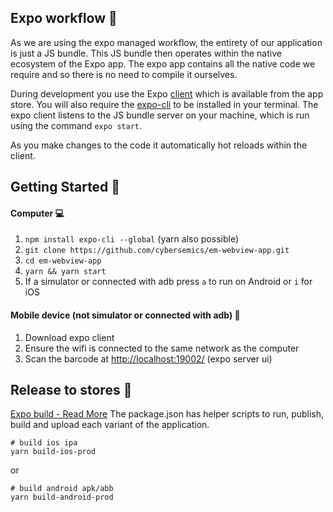 
## Expo workflow 📖

As we are using the expo managed workflow, the entirety of our application is just a JS bundle. This JS bundle then operates within the native ecosystem of the Expo app.
The expo app contains all the native code we require and so there is no need to compile it ourselves.

During development you use the Expo [client](https://expo.io/tools) which is available from the app store.
You will also require the [expo-cli](https://expo.io/tools#cli) to be installed in your terminal.
The expo client listens to the JS bundle server on your machine, which is run using the command `expo start`.

As you make changes to the code it automatically hot reloads within the client.

## Getting Started 🏁

#### Computer 💻

1.  `npm install expo-cli --global` (yarn also possible)
2.  `git clone https://github.com/cybersemics/em-webview-app.git`
3.  `cd em-webview-app`
4.  `yarn && yarn start`
5.  If a simulator or connected with adb press `a` to run on Android or `i` for iOS

#### Mobile device (not simulator or connected with adb) 📲

1. Download expo client
2. Ensure the wifi is connected to the same network as the computer
3. Scan the barcode at [http://localhost:19002/](http://localhost:19002/) (expo server ui)

## Release to stores 🚀

[Expo build - Read More](https://docs.expo.io/distribution/building-standalone-apps/)
The package.json has helper scripts to run, publish, build and upload each variant of the application.

```shell
# build ios ipa
yarn build-ios-prod
```
or

```shell
# build android apk/abb
yarn build-android-prod
```


